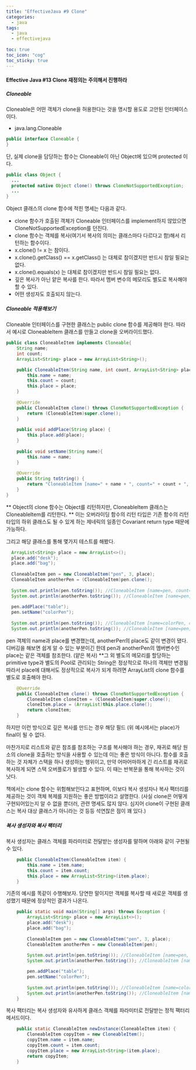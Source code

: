 ```yaml
---
title: "EffectiveJava #9 Clone"
categories:
  - java
tags:
  - java
  - effectivejava
  
toc: true
toc_icon: "cog"
toc_sticky: true
---
```


#### Effective Java #13 Clone 재정의는 주의해서 진행하라

##### Cloneable
Cloneable은 어떤 객체가 clone을 허용한다는 것을 명시할 용도로 고안된 인터페이스이다.

- java.lang.Cloneable
```java
public interface Cloneable {
}
```

단, 실제 clone을 담당하는 함수는 Cloneable이 아닌 Object에 있으며 protected 이다.
```java
public class Object {
  ...
  protected native Object clone() throws CloneNotSupportedException;
  ...
}  
```

Object 클래스의 clone 함수에 적힌 명세는 다음과 같다.
- clone 함수가 호출된 객체가 Cloneable 인터페이스를 implement하지 않았으면 CloneNotSupportedException를 던진다. 
- clone 함수는 객체를 복사(여기서 복사의 의미는 클래스마다 다르다고 함)해서 리턴하는 함수이다.
- x.clone() != x 는 참이다.
- x.clone().getClass() == x.getClass() 는 대체로 참이겠지만 반드시 참일 필요는 없다.
- x.clone().equals(x) 는 대체로 참이겠지만 반드시 참일 필요는 없다.
- 깊은 복사가 아닌 얕은 복사를 한다. 따라서 멤버 변수의 메모리도 별도로 복사해야 할 수 있다.
- 어떤 생성자도 호출되지 않는다.

##### Cloneable 적용해보기
Cloneable 인터페이스를 구현한 클래스는 public clone 함수를 제공해야 한다.
따라서 예시로 CloneableItem 클래스를 만들고 clone을 오버라이드했다.

```java
public class CloneableItem implements Cloneable{
	String name;
	int count;
	ArrayList<String> place = new ArrayList<String>();

	public CloneableItem(String name, int count, ArrayList<String> place) {
		this.name = name;
		this.count = count;
		this.place = place;
	}
	
	@Override
	public CloneableItem clone() throws CloneNotSupportedException {
		return (CloneableItem)super.clone();
	}
	
	public void addPlace(String place) {
		this.place.add(place);
	}
		
	public void setName(String name){
		this.name = name;
	}
  
	@Override
	public String toString() {
		return "CloneableItem [name=" + name + ", count=" + count + ", place=" + place + "]";
	}
}
```
** Object의 clone 함수는 Object를 리턴하지만, CloneableItem 클래스는 CloneableItem를 리턴한다.
** 이는 오버라이딩 함수의 리턴 타입은 기존 함수의 리턴 타입의 하위 클래스도 될 수 있게 하는 제네릭의 일종인 Covariant return type 때문에 가능하다.

그리고 해당 클래스를 통해 몇가지 테스트를 해봤다.

```java
  ArrayList<String> place = new ArrayList<>();
  place.add("desk");
  place.add("bag");
  
  CloneableItem pen = new CloneableItem("pen", 3, place);
  CloneableItem anotherPen = (CloneableItem)pen.clone();
  
  System.out.println(pen.toString()); //CloneableItem [name=pen, count=3, place=[desk, bag]]
  System.out.println(anotherPen.toString()); //CloneableItem [name=pen, count=3, place=[desk, bag]]
  
  pen.addPlace("table");
  pen.setName("colorPen");
  
  System.out.println(pen.toString()); //CloneableItem [name=colorPen, count=3, place=[desk, bag, table]]
  System.out.println(anotherPen.toString()); //CloneableItem [name=pen, count=3, place=[desk, bag, table]]
```

pen 객체의 name과 place를 변경했는데, anotherPen의 place도 같이 변경이 됐다.
디버깅을 해보면 쉽게 알 수 있는 부분이긴 한데 pen과 anotherPen의 멤버변수인 place는 같은 객체를 참조한다. (얕은 복사)
**그 외 별도의 메모리를 할당하는 primitive type과 별도의 Pool로 관리되는 String은 정상적으로 하나의 객체만 변경됨
따라서 place에 대해서도 정상적으로 복사가 되게 하려면 ArrayList의 clone 함수를 별도로 호출해야 한다. 

```java
	@Override
	public CloneableItem clone() throws CloneNotSupportedException {
		CloneableItem cloneItem = (CloneableItem)super.clone();
		cloneItem.place = (ArrayList)this.place.clone();
		return cloneItem;
	}
```

하지만 이런 방식으로 깊은 복사를 만드는 경우 해당 필드 (위 예시에서는 place)가 final이 될 수 없다. 

마찬가지로 리스트와 같은 참조를 참조하는 구조를 복사해야 하는 경우, 재귀로 해당 원소의 clone을 호출하는 방식을 사용할 수 있는데 이는 좋은 방식이 아니다.
함수를 호출하는 것 자체가 스택을 하나 생성하는 행위이고, 만약 어마어마하게 긴 리스트를 재귀로 복사하게 되면 스택 오버플로가 발생할 수 있다.
이 때는 반복문을 통해 복사하는 것이 낫다.

책에서는 clone 함수는 위험해보인다고 표현하며, 이보다 복사 생성자나 복사 팩터리를 제공하는 것이 객체 복제를 지원하는 좋은 방법이라고 설명한다. 
(사실 clone은 어떻게 구현되어있는지 알 수 없을 뿐더러, 관련 명세도 많지 않다. 심지어 clone이 구현된 클래스는 복사 대상 클래스가 아니라는 것 등등 석연찮은 점이 꽤 있다.)

##### 복사 생성자와 복사 팩터리
복사 생성자는 클래스 객체를 파라미터로 전달받는 생성자를 말하며 아래와 같이 구현될 수 있다.
```java
	public CloneableItem(CloneableItem item) {
		this.name = item.name;
		this.count = item.count;
		this.place = new ArrayList<String>(item.place);
	}
```

기존의 예시를 똑같이 수행해보자.
당연한 말이지만 객체를 복사할 때 새로운 객체를 생성했기 때문에 정상적인 결과가 나온다.
```java
	public static void main(String[] args) throws Exception {
		ArrayList<String> place = new ArrayList<>();
		place.add("desk");
		place.add("bag");
		
		CloneableItem pen = new CloneableItem("pen", 3, place);
		CloneableItem anotherPen = new CloneableItem(pen);
		
		System.out.println(pen.toString()); //CloneableItem [name=pen, count=3, place=[desk, bag]]
		System.out.println(anotherPen.toString()); //CloneableItem [name=pen, count=3, place=[desk, bag]]

		pen.addPlace("table");
		pen.setName("colorPen");
		
		System.out.println(pen.toString()); //CloneableItem [name=colorPen, count=3, place=[desk, bag, table]]
		System.out.println(anotherPen.toString()); //CloneableItem [name=pen, count=3, place=[desk, bag]]
	}
```

복사 팩터리는 복사 생성자와 유사하게 클래스 객체를 파라미터로 전달받는 정적 팩터리 메서드이다.
```java
	public static CloneableItem newInstance(CloneableItem item) {
		CloneableItem copyItem = new CloneableItem();
		copyItem.name = item.name;
		copyItem.count = item.count;
		copyItem.place = new ArrayList<String>(item.place);
		return copyItem;
	}
```